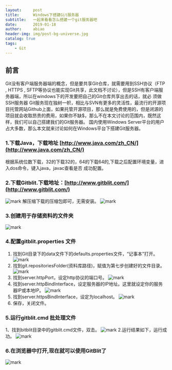 ```yaml
---
layout:     post
title:      Windows下搭建Git服务器
subtitle:   一起来看看怎么搭建一个git服务器吧
date:       2019-01-18
author:     abiao
header-img: img/post-bg-universe.jpg
catalog: true
tags:
    - Git
---
```



## 前言

Git没有客户端服务器端的概念，但是要共享Git仓库，就需要用到SSH协议（FTP , HTTPS , SFTP等协议也能实现Git共享，此文档不讨论），但是SSH有客户端服务器端，所以在windows下的开发要把自己的Git仓库共享出去的话，就必 须做SSH服务器
Git服务现在独树一帜，相比与SVN有更多的灵活性，最流行的开源项目托管网站Github上面，如果托管开源项目，那么就是免费使用的，但是闭源的项目就会收取昂贵的费用，如果你不缺$，那么不在本文讨论的范围内，既然这样，我们可以自己搭建我们的Git服务器。
国内使用Windows Server平台的用户占大多数，那么本文就来讨论如何在Windows平台下搭建Git服务器。


### 1.下载Java，下载地址 [http://www.java.com/zh_CN/](http://www.java.com/zh_CN/)
根据系统位数下载，32的下载32的，64的下载64的,下载之后配置环境变量，进入dos命令，键入java，javac查看是否
成功配置。
### 2.下载Gitblit.下载地址：[http://www.gitblit.com/](http://www.gitblit.com/)
![mark](http://plii5zn2f.bkt.clouddn.com/image/20190118/qzBBfWq3OOdG.png?imageslim)
解压缩下载的压缩包即可，无需安装。
![mark](http://plii5zn2f.bkt.clouddn.com/image/20190118/tTVSEIsjA0Yc.png?imageslim)

### 3.创建用于存储资料的文件夹
![mark](http://plii5zn2f.bkt.clouddn.com/image/20190118/TQrsDSLkzNxs.png?imageslim)

### 4.配置gitblit.properties 文件

1. 找到Git目录下的data文件下的defaults.properties文件，“记事本”打开。
![mark](http://plii5zn2f.bkt.clouddn.com/image/20190118/iSDFShw9PqU8.png?imageslim)
2. 找到git.repositoriesFolder(资料库路径)，赋值为第七步创建好的文件目录。
![mark](http://plii5zn2f.bkt.clouddn.com/image/20190118/1iNyOMNaikcb.png?imageslim)
3. 找到server.httpPort，设定http协议的端口号。
![mark](http://plii5zn2f.bkt.clouddn.com/image/20190118/KGvLDdJQHBuJ.png?imageslim)
4. 找到server.httpBindInterface，设定服务器的IP地址。这里就设定你的服务器IP或本地IP。
![mark](http://plii5zn2f.bkt.clouddn.com/image/20190118/M30QlalYwweQ.png?imageslim)
5. 找到server.httpsBindInterface，设定为localhost。
![mark](http://plii5zn2f.bkt.clouddn.com/image/20190118/MmBihOJnJDJT.png?imageslim)
6. 保存，关闭文件。

### 5.运行gitblit.cmd 批处理文件
1、找到bitblit目录中的gitblit.cmd文件，双击。
![mark](http://plii5zn2f.bkt.clouddn.com/image/20190118/jNjc0j9R8VKz.png?imageslim)
2.运行结果如下，运行成功。
![mark](http://plii5zn2f.bkt.clouddn.com/image/20190118/Er0HgeSnVDR9.png?imageslim)

### 6.在浏览器中打开,现在就可以使用GitBlit了
![mark](http://plii5zn2f.bkt.clouddn.com/image/20190118/B0KmlUnsIWaz.png?imageslim)

